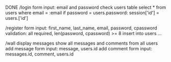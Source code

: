 <!-- Create a wall/forum page where users will be able to post a message and see the message displayed by other users. Store the messages in a table called 'messages' and retrieve the messages from the database. Follow the below wireframe.

1. Create a login and registration page that is displayed when a user navigates to 'localhost:5000/'

2. Once the user has logged in successfully redirect them to 'localhost:5000/wall' that will show the wall.

Download the handout for the wireframe/ERD:



Once you get the messages to show up, allow users to post comments for any message. Store the replies/comments to the message in a separate table called 'comments'.

Extra Credit I (optional) 
Allow the user to delete his/her own messages.

Extra Credit II (optional)
Allow the user to delete his/her own message but only if the message was made in the last 30 minutes. -->




DONE /login
	form input: email and password
	check users table
		select * from users where email = :email
		if password = users.password:
			session['id'] = users.['id']




/register
	form input: first_name, last_name, email, password, cpassword
		validation: all required, len(password, cpassword) >= 8
	insert into users ...



/wall
	display messages
		show all messages and comments from all users
	add message
		form input: message, users.id
	add comment
		form input: messages.id, comment, users.id

